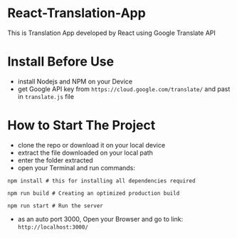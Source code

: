 # React-Translation-App
 This is Translation App developed by React using Google Translate API

# Install Before Use
* install Nodejs and NPM on your Device
* get Google API key from `https://cloud.google.com/translate/` and past in `translate.js` file

# How to Start The Project
* clone the repo or download it on your local device
* extract the file downloaded on your local path
* enter the folder extracted
* open your Terminal and run commands:
```
npm install # this for installing all dependencies required

npm run build # Creating an optimized production build

npm run start # Run the server
```

* as an auto port 3000, Open your Browser and go to link:
` http://localhost:3000/ `
